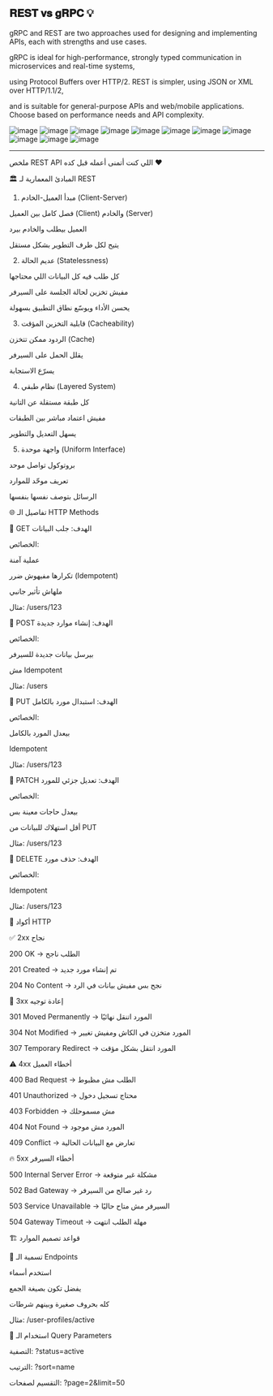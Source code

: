 ##   𝐑𝐄𝐒𝐓 𝐯𝐬 𝐠𝐑𝐏𝐂 💡 

gRPC and REST are two approaches used for designing and implementing APIs, each with strengths and use cases. 

gRPC is ideal for high-performance, strongly typed communication in microservices and real-time systems, 

using Protocol Buffers over HTTP/2. REST is simpler, using JSON or XML over HTTP/1.1/2, 

and is suitable for general-purpose APIs and web/mobile applications. Choose based on performance needs and API complexity.

![image](https://github.com/user-attachments/assets/f96fc437-a516-46a8-bccc-da8adc34649b)
![image](https://github.com/user-attachments/assets/4888cb31-5702-4852-87f5-569f5594f4ef)
![image](https://github.com/user-attachments/assets/0b9c1af3-c931-40ce-85c9-3a901716a915)
![image](https://github.com/user-attachments/assets/dc826ad0-c1d8-4832-8682-d5fe02de4236)
![image](https://github.com/user-attachments/assets/71e4b5f7-e69c-4633-98e8-28142cbb898d)
![image](https://github.com/user-attachments/assets/e39e6eac-2861-4321-998c-99dc77513bcf)
![image](https://github.com/user-attachments/assets/7c7437ce-3acf-4088-bc6e-a1af945da38f)
![image](https://github.com/user-attachments/assets/9a27f38d-41c8-4a88-8fd3-9fe57b4e0b9c)
![image](https://github.com/user-attachments/assets/da12ca68-4b49-4cf0-955d-751f1122787a)
![image](https://github.com/user-attachments/assets/3002eb0e-a1f3-4b13-8c35-589b11cdcfba)
![image](https://github.com/user-attachments/assets/2da7c95b-5a02-492d-b794-ac8ec28c7a52)

-----------------------------------------------------

ملخص REST API اللي كنت أتمنى أعمله قبل كده ❤

🏛️ المبادئ المعمارية لـ REST

1. مبدأ العميل-الخادم (Client-Server)

فصل كامل بين العميل (Client) والخادم (Server)

العميل بيطلب والخادم بيرد

يتيح لكل طرف التطوير بشكل مستقل


2. عديم الحالة (Statelessness)

كل طلب فيه كل البيانات اللي محتاجها

مفيش تخزين لحالة الجلسة على السيرفر

يحسن الأداء ويوسّع نطاق التطبيق بسهولة


3. قابلية التخزين المؤقت (Cacheability)

الردود ممكن تتخزن (Cache)

يقلل الحمل على السيرفر

يسرّع الاستجابة


4. نظام طبقي (Layered System)

كل طبقة مستقلة عن التانية

مفيش اعتماد مباشر بين الطبقات

يسهل التعديل والتطوير


5. واجهة موحدة (Uniform Interface)

بروتوكول تواصل موحد

تعريف موحّد للموارد

الرسائل بتوصف نفسها بنفسها




🌐 تفاصيل الـ HTTP Methods

🔹 GET
الهدف: جلب البيانات

الخصائص:

عملية آمنة

تكرارها مفيهوش ضرر (Idempotent)

ملهاش تأثير جانبي


مثال: /users/123


🔹 POST
الهدف: إنشاء موارد جديدة

الخصائص:

بيرسل بيانات جديدة للسيرفر

مش Idempotent


مثال: /users


🔹 PUT
الهدف: استبدال مورد بالكامل

الخصائص:

بيعدل المورد بالكامل

Idempotent

مثال: /users/123


🔹 PATCH
الهدف: تعديل جزئي للمورد

الخصائص:

بيعدل حاجات معينة بس

أقل استهلاك للبيانات من PUT


مثال: /users/123


🔹 DELETE
الهدف: حذف مورد

الخصائص:

Idempotent

مثال: /users/123




🚦 أكواد HTTP

✅ 2xx نجاح

200 OK → الطلب ناجح

201 Created → تم إنشاء مورد جديد

204 No Content → نجح بس مفيش بيانات في الرد


🔀 3xx إعادة توجيه

301 Moved Permanently → المورد اتنقل نهائيًا

304 Not Modified → المورد متخزن في الكاش ومفيش تغيير

307 Temporary Redirect → المورد انتقل بشكل مؤقت


⚠️ 4xx أخطاء العميل

400 Bad Request → الطلب مش مظبوط

401 Unauthorized → محتاج تسجيل دخول

403 Forbidden → مش مسموحلك

404 Not Found → المورد مش موجود

409 Conflict → تعارض مع البيانات الحالية


🔥 5xx أخطاء السيرفر

500 Internal Server Error → مشكلة غير متوقعة

502 Bad Gateway → رد غير صالح من السيرفر

503 Service Unavailable → السيرفر مش متاح حاليًا

504 Gateway Timeout → مهلة الطلب انتهت



🏗️ قواعد تصميم الموارد

🔹 تسمية الـ Endpoints

استخدم أسماء

يفضل تكون بصيغة الجمع

كله بحروف صغيرة وبينهم شرطات

مثال: /user-profiles/active


🔹 استخدام الـ Query Parameters

التصفية: ?status=active

الترتيب: ?sort=name

التقسيم لصفحات: ?page=2&limit=50